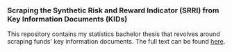 ### Scraping the Synthetic Risk and Reward Indicator (SRRI) from Key Information Documents (KIDs)

This repository contains my statistics bachelor thesis that revolves around scraping funds' key information documents. The full text can be found [here](https://github.com/Base-R-Best-R/KID/blob/main/Bachelor%20Thesis%20(Statistics)/Bachelor_Thesis_KIDs.pdf).


